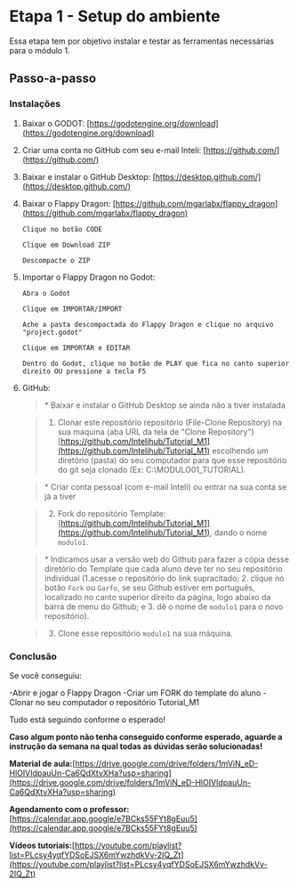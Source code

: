 # Etapa 1 - Setup do ambiente

Essa etapa tem por objetivo instalar e testar as ferramentas necessárias para o módulo 1.

## Passo-a-passo

### Instalações

1. Baixar o GODOT: [https://godotengine.org/download](https://godotengine.org/download)
2. Criar uma conta no GitHub com seu e-mail Inteli: [https://github.com/](https://github.com/)
3. Baixar e instalar o GitHub Desktop: [https://desktop.github.com/](https://desktop.github.com/)
4. Baixar o Flappy Dragon:  [https://github.com/mgarlabx/flappy_dragon](https://github.com/mgarlabx/flappy_dragon)

   `Clique no botão CODE`
   
   `Clique em Download ZIP`

   `Descompacte o ZIP`

6. Importar o Flappy Dragon no Godot:

   `Abra o Godot`
   
   `Clique em IMPORTAR/IMPORT`

   `Ache a pasta descompactada do Flappy Dragon e clique no arquivo "project.godot"`

   `Clique em IMPORTAR e EDITAR`

   `Dentro do Godot, clique no botão de PLAY que fica no canto superior direito OU pressione a tecla F5`

7. GitHub:
  
   > \* Baixar e instalar o GitHub Desktop se ainda não a tiver instalada

   > 1. Clonar este repositório repositório (File-Clone Repository) na sua máquina (aba URL da tela de "Clone Repository") [https://github.com/Intelihub/Tutorial_M1](https://github.com/Intelihub/Tutorial_M1) escolhendo um diretório (pasta) do seu computador para que esse repositório do git seja clonado (Ex: C:\MODULO01_TUTORIAL).

   > \* Criar conta pessoal (com e-mail Inteli) ou entrar na sua conta se já a tiver

   > 2. Fork do repositório Template: [https://github.com/Intelihub/Tutorial_M1](https://github.com/Intelihub/Tutorial_M1), dando o nome `modulo1`.
   
   > \* Indicamos usar a versão web do Github para fazer a cópia desse diretório do Template que cada aluno deve ter no seu repositório individual (1.acesse o repositório do link supracitado; 2. clique no botão `Fork` ou `Garfo`, se seu Github estiver em português, localizado no canto superior direito da página, logo abaixo da barra de menu do Github; e 3. dê o nome de `modulo1` para o novo repositório).

   > 3. Clone esse repositório `modulo1` na sua máquina.

### Conclusão
Se você conseguiu:

-Abrir e jogar o Flappy Dragon
-Criar um FORK do template do aluno
-Clonar no seu computador o repositório Tutorial_M1

Tudo está seguindo conforme o esperado!

**Caso algum ponto não tenha conseguido conforme esperado, aguarde a instrução da semana na qual todas as dúvidas serão solucionadas!**

**Material de aula:**[https://drive.google.com/drive/folders/1mViN_eD-HlOIVIdpauUn-Ca6QdXtvXHa?usp=sharing](https://drive.google.com/drive/folders/1mViN_eD-HlOIVIdpauUn-Ca6QdXtvXHa?usp=sharing)

**Agendamento com o professor:**[https://calendar.app.google/e7BCks55FYt8gEuu5](https://calendar.app.google/e7BCks55FYt8gEuu5)

**Vídeos tutoriais:**[https://youtube.com/playlist?list=PLcsy4yqfYDSoEJSX6mYwzhdkVv-2IQ_Zt](https://youtube.com/playlist?list=PLcsy4yqfYDSoEJSX6mYwzhdkVv-2IQ_Zt)
